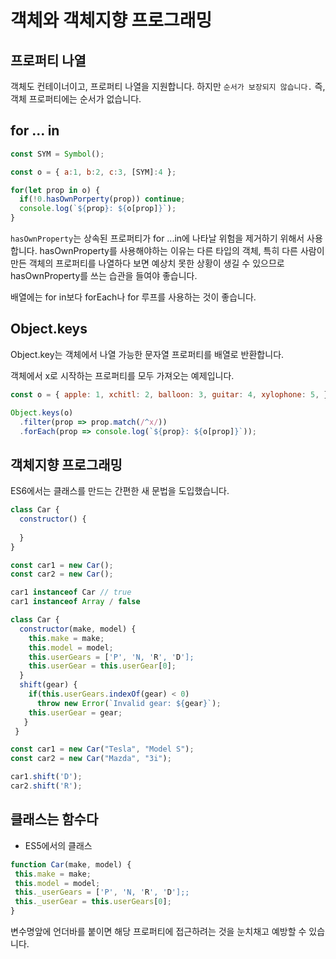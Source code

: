 # 객체와 객체지향 프로그래밍

## 프로퍼티 나열

객체도 컨테이너이고, 프로퍼티 나열을 지원합니다. 하지만 `순서가 보장되지 않습니다.` 즉, 객체 프로퍼티에는 순서가 없습니다.

## for ... in

```javascript
const SYM = Symbol();

const o = { a:1, b:2, c:3, [SYM]:4 };

for(let prop in o) {
  if(!0.hasOwnPorperty(prop)) continue;
  console.log(`${prop}: ${o[prop]}`);
}
```

`hasOwnProperty`는 상속된 프로퍼티가 for ...in에 나타날 위험을 제거하기 위해서 사용합니다. hasOwnProperty를 사용해야하는 이유는 다른 타입의 객체,
특히 다른 사람이 만든 객체의 프로퍼티를 나열하다 보면 예상치 못한 상황이 생길 수 있으므로 hasOwnProperty를 쓰는 습관을 들여야 좋습니다.

배열에는 for in보다 forEach나 for 루프를 사용하는 것이 좋습니다.

## Object.keys

Object.key는 객체에서 나열 가능한 문자열 프로퍼티를 배열로 반환합니다.

객체에서 x로 시작하는 프로퍼티를 모두 가져오는 예제입니다.

```javascript
const o = { apple: 1, xchitl: 2, balloon: 3, guitar: 4, xylophone: 5, };

Object.keys(o)
  .filter(prop => prop.match(/^x/))
  .forEach(prop => console.log(`${prop}: ${o[prop]}`));
```

## 객체지향 프로그래밍

ES6에서는 클래스를 만드는 간편한 새 문법을 도입했습니다.

```javascript
class Car {
  constructor() {
  
  }
}
```

```javascript
const car1 = new Car();
const car2 = new Car();
```

```javascript
car1 instanceof Car // true
car1 instanceof Array / false
```

```javascript
class Car {
  constructor(make, model) {
    this.make = make;
    this.model = model;
    this.userGears = ['P', 'N, 'R', 'D'];
    this.userGear = this.userGear[0];
  }
  shift(gear) {
    if(this.userGears.indexOf(gear) < 0)
      throw new Error(`Invalid gear: ${gear}`);
    this.userGear = gear;
   }
 }
 ```
 
 ```javascript
 const car1 = new Car("Tesla", "Model S");
 const car2 = new Car("Mazda", "3i");
 
 car1.shift('D');
 car2.shift('R');
 ```
 
 ## 클래스는 함수다
 
 - ES5에서의 클래스
 
 ```javascript
 function Car(make, model) {
  this.make = make;
  this.model = model;
  this._userGears = ['P', 'N, 'R', 'D'];;
  this._userGear = this.userGears[0];
 }
 ```
 
 변수명앞에 언더바를 붙이면 해당 프로퍼티에 접근하려는 것을 눈치채고 예방할 수 있습니다.

